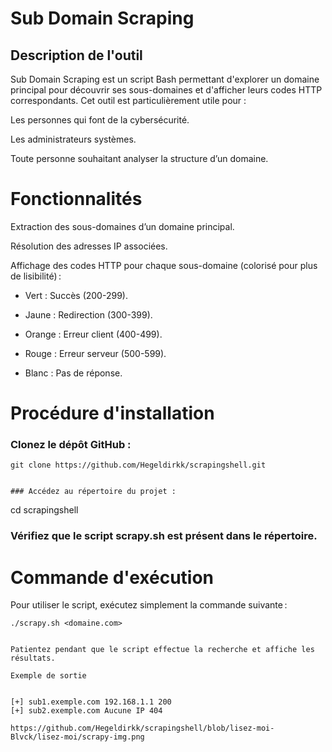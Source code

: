 # Sub Domain Scraping


## Description de l'outil


Sub Domain Scraping est un script Bash permettant d'explorer un domaine principal pour découvrir ses sous-domaines et d'afficher leurs codes HTTP correspondants. Cet outil est particulièrement utile pour :

Les personnes qui font  de la cybersécurité.

Les administrateurs systèmes.

Toute personne souhaitant analyser la structure d’un domaine.


# Fonctionnalités


Extraction des sous-domaines d’un domaine principal.

Résolution des adresses IP associées.

Affichage des codes HTTP pour chaque sous-domaine (colorisé pour plus de lisibilité) :

* Vert : Succès (200-299).

* Jaune : Redirection (300-399).

* Orange : Erreur client (400-499).

* Rouge : Erreur serveur (500-599).

* Blanc : Pas de réponse.



# Procédure d'installation


### Clonez le dépôt GitHub :

``` 
git clone https://github.com/Hegeldirkk/scrapingshell.git


### Accédez au répertoire du projet :

``` 
cd scrapingshell

### Vérifiez que le script scrapy.sh est présent dans le répertoire.


# Commande d'exécution

Pour utiliser le script, exécutez simplement la commande suivante :

```
./scrapy.sh <domaine.com>


Patientez pendant que le script effectue la recherche et affiche les résultats.

Exemple de sortie


[+] sub1.exemple.com 192.168.1.1 200
[+] sub2.exemple.com Aucune IP 404

https://github.com/Hegeldirkk/scrapingshell/blob/lisez-moi-Blvck/lisez-moi/scrapy-img.png
